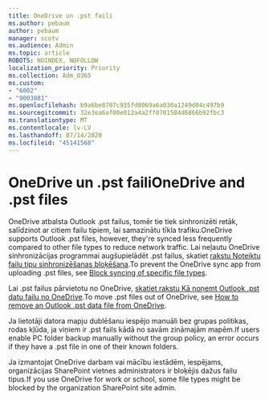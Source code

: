 ```yaml
---
title: OneDrive un .pst faili
ms.author: pebaum
author: pebaum
manager: scotv
ms.audience: Admin
ms.topic: article
ROBOTS: NOINDEX, NOFOLLOW
localization_priority: Priority
ms.collection: Adm_O365
ms.custom:
- "6002"
- "9003081"
ms.openlocfilehash: b9a6be8707c935fd8069a6a030a1249d04c497b9
ms.sourcegitcommit: 32e3ea6af00e012a4a2ff0701584d6866b92fbc3
ms.translationtype: MT
ms.contentlocale: lv-LV
ms.lasthandoff: 07/14/2020
ms.locfileid: "45141568"
---
```

# <a name="onedrive-and-pst-files"></a><span data-ttu-id="9b9f6-102">OneDrive un .pst faili</span><span class="sxs-lookup"><span data-stu-id="9b9f6-102">OneDrive and .pst files</span></span> 

<span data-ttu-id="9b9f6-103">OneDrive atbalsta Outlook .pst failus, tomēr tie tiek sinhronizēti retāk, salīdzinot ar citiem failu tipiem, lai samazinātu tīkla trafiku.</span><span class="sxs-lookup"><span data-stu-id="9b9f6-103">OneDrive supports Outlook .pst files, however, they're synced less frequently compared to other file types to reduce network traffic.</span></span> <span data-ttu-id="9b9f6-104">Lai neļautu OneDrive sinhronizācijas programmai augšupielādēt .pst failus, skatiet [rakstu Noteiktu failu tipu sinhronizēšanas bloķēšana](https://docs.microsoft.com/onedrive/block-file-types).</span><span class="sxs-lookup"><span data-stu-id="9b9f6-104">To prevent the OneDrive sync app from uploading .pst files, see [Block syncing of specific file types](https://docs.microsoft.com/onedrive/block-file-types).</span></span> 

<span data-ttu-id="9b9f6-105">Lai .pst failus pārvietotu no OneDrive, [skatiet rakstu Kā noņemt Outlook .pst datu failu no OneDrive](https://support.microsoft.com/office/how-to-remove-an-outlook-pst-data-file-from-onedrive-b6b9e522-59bd-40f7-949f-168d0aa9b38e).</span><span class="sxs-lookup"><span data-stu-id="9b9f6-105">To move .pst files out of OneDrive, see [How to remove an Outlook .pst data file from OneDrive](https://support.microsoft.com/office/how-to-remove-an-outlook-pst-data-file-from-onedrive-b6b9e522-59bd-40f7-949f-168d0aa9b38e).</span></span> 

<span data-ttu-id="9b9f6-106">Ja lietotāji datora mapju dublēšanu iespējo manuāli bez grupas politikas, rodas kļūda, ja viņiem ir .pst fails kādā no savām zināmajām mapēm.</span><span class="sxs-lookup"><span data-stu-id="9b9f6-106">If users enable PC folder backup manually without the group policy, an error occurs if they have a .pst file in one of their known folders.</span></span>

<span data-ttu-id="9b9f6-107">Ja izmantojat OneDrive darbam vai mācību iestādēm, iespējams, organizācijas SharePoint vietnes administrators ir bloķējis dažus failu tipus.</span><span class="sxs-lookup"><span data-stu-id="9b9f6-107">If you use OneDrive for work or school, some file types might be blocked by the organization SharePoint site admin.</span></span>